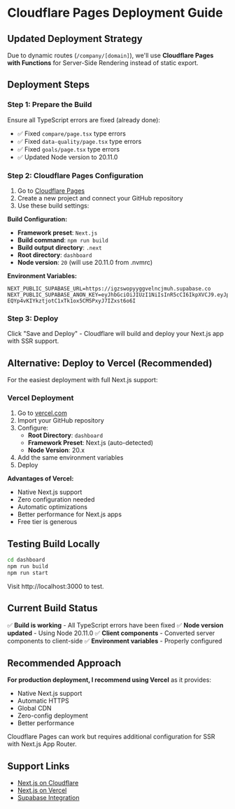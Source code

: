 # Cloudflare Pages Deployment Guide

## Updated Deployment Strategy

Due to dynamic routes (`/company/[domain]`), we'll use **Cloudflare Pages with Functions** for Server-Side Rendering instead of static export.

## Deployment Steps

### Step 1: Prepare the Build

Ensure all TypeScript errors are fixed (already done):
- ✅ Fixed `compare/page.tsx` type errors
- ✅ Fixed `data-quality/page.tsx` type errors  
- ✅ Fixed `goals/page.tsx` type errors
- ✅ Updated Node version to 20.11.0

### Step 2: Cloudflare Pages Configuration

1. Go to [Cloudflare Pages](https://pages.cloudflare.com/)
2. Create a new project and connect your GitHub repository
3. Use these build settings:

**Build Configuration:**
- **Framework preset**: `Next.js`
- **Build command**: `npm run build`
- **Build output directory**: `.next`
- **Root directory**: `dashboard`
- **Node version**: `20` (will use 20.11.0 from .nvmrc)

**Environment Variables:**
```
NEXT_PUBLIC_SUPABASE_URL=https://igzswopyyggvelncjmuh.supabase.co
NEXT_PUBLIC_SUPABASE_ANON_KEY=eyJhbGciOiJIUzI1NiIsInR5cCI6IkpXVCJ9.eyJpc3MiOiJzdXBhYmFzZSIsInJlZiI6ImlnenN3b3B5eWdndmVsbmNqbXVoIiwicm9sZSI6ImFub24iLCJpYXQiOjE3NTQwMTMxMzAsImV4cCI6MjA2OTU4OTEzMH0.g-EQYp4vKIYkztjotC1xTk1ox5CM5PxyJ7IZxst6o6I
```

### Step 3: Deploy

Click "Save and Deploy" - Cloudflare will build and deploy your Next.js app with SSR support.

## Alternative: Deploy to Vercel (Recommended)

For the easiest deployment with full Next.js support:

### Vercel Deployment

1. Go to [vercel.com](https://vercel.com)
2. Import your GitHub repository
3. Configure:
   - **Root Directory**: `dashboard`
   - **Framework Preset**: Next.js (auto-detected)
   - **Node Version**: 20.x
4. Add the same environment variables
5. Deploy

**Advantages of Vercel:**
- Native Next.js support
- Zero configuration needed
- Automatic optimizations
- Better performance for Next.js apps
- Free tier is generous

## Testing Build Locally

```bash
cd dashboard
npm run build
npm run start
```

Visit http://localhost:3000 to test.

## Current Build Status

✅ **Build is working** - All TypeScript errors have been fixed
✅ **Node version updated** - Using Node 20.11.0
✅ **Client components** - Converted server components to client-side
✅ **Environment variables** - Properly configured

## Recommended Approach

**For production deployment, I recommend using Vercel** as it provides:
- Native Next.js support
- Automatic HTTPS
- Global CDN
- Zero-config deployment
- Better performance

Cloudflare Pages can work but requires additional configuration for SSR with Next.js App Router.

## Support Links

- [Next.js on Cloudflare](https://developers.cloudflare.com/pages/framework-guides/nextjs/)
- [Next.js on Vercel](https://vercel.com/docs/frameworks/nextjs)
- [Supabase Integration](https://supabase.com/docs/guides/getting-started/quickstarts/nextjs)